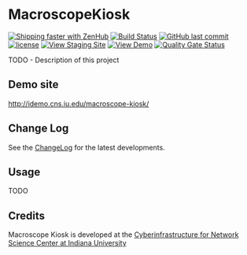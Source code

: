 # MacroscopeKiosk

[![Shipping faster with ZenHub](https://raw.githubusercontent.com/ZenHubIO/support/master/zenhub-badge.png)](https://app.zenhub.com/workspace/o/cns-iu/macroscope-kiosk)
[![Build Status](https://travis-ci.com/cns-iu/macroscope-kiosk.svg?branch=develop)](https://travis-ci.com/cns-iu/macroscope-kiosk)
[![GitHub last commit](https://img.shields.io/github/last-commit/cns-iu/macroscope-kiosk/develop.svg)](https://github.com/cns-iu/macroscope-kiosk/commits/develop)
[![license](https://img.shields.io/github/license/mashape/apistatus.svg)](LICENSE)
[![View Staging Site](https://img.shields.io/badge/staging-online-brightgreen.svg)](http://idemo.cns.iu.edu/macroscope-kiosk--staging/)
[![View Demo](https://img.shields.io/badge/demo-online-brightgreen.svg)](http://idemo.cns.iu.edu/macroscope-kiosk/)
[![Quality Gate Status](https://sonarcloud.io/api/project_badges/measure?project=cns-iu_macroscope-kiosk&metric=alert_status)](https://sonarcloud.io/dashboard?id=cns-iu_macroscope-kiosk)

TODO - Description of this project

## Demo site

<http://idemo.cns.iu.edu/macroscope-kiosk/>

## Change Log

See the [ChangeLog](CHANGELOG.md) for the latest developments.

## Usage

TODO

## Credits

Macroscope Kiosk is developed at the [Cyberinfrastructure for Network Science Center at Indiana University](http://cns.iu.edu/)

